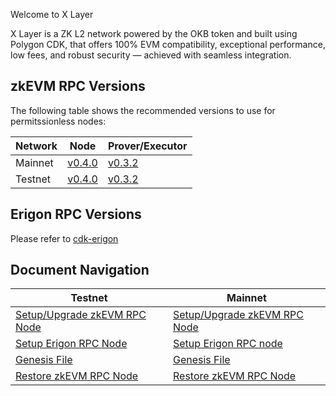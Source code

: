 Welcome to X Layer

X Layer is a ZK L2 network powered by the OKB token and built using Polygon CDK, that offers 100% EVM compatibility, exceptional performance, low fees, and robust security — achieved with seamless integration.

## zkEVM RPC Versions
The following table shows the recommended versions to use for permitssionless nodes:

| Network   | Node      | Prover/Executor   |
| ---       | ---       | ---               |
| Mainnet   | [v0.4.0](https://github.com/okx/xlayer-node/releases/tag/v0.4.0)    |  [v0.3.2](https://github.com/okx/xlayer-prover/releases/tag/v0.3.2)    |
| Testnet   | [v0.4.0](https://github.com/okx/xlayer-node/releases/tag/v0.4.0)    |  [v0.3.2](https://github.com/okx/xlayer-prover/releases/tag/v0.3.2)    |


## Erigon RPC Versions
Please refer to [cdk-erigon](https://github.com/0xPolygonHermez/cdk-erigon)

## Document Navigation

| Testnet      |  Mainnet  |
| ---       | ---               |
|   [Setup/Upgrade zkEVM RPC Node](./testnet/setup-zknode-rpc.md)      |   [Setup/Upgrade zkEVM RPC Node](./mainnet/setup-zknode-rpc.md)   |
|   [Setup Erigon RPC Node](./testnet/setup-erigon-rpc.md)      |   [Setup Erigon RPC node](./mainnet/setup-erigon-rpc.md)   |
|   [Genesis File](./testnet/genesis.config.json)     |   [Genesis File](./mainnet/genesis.config.json)   |
|   [Restore zkEVM RPC Node ](./testnet/restore-rpc-node.md)      |    [Restore zkEVM RPC Node](./mainnet/restore-rpc-node.md) 
